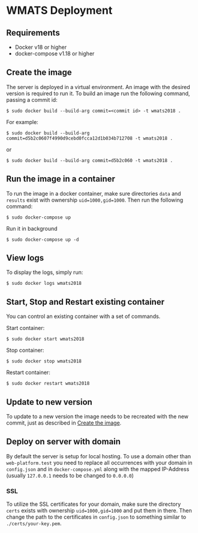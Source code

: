# WMATS Deployment
## Requirements
- Docker v18 or higher
- docker-compose v1.18 or higher

## Create the image
The server is deployed in a virtual environment. An image with the desired version is required to run it. To build an image run the following command, passing a commit id:
```
$ sudo docker build --build-arg commit=<commit id> -t wmats2018 .
```

For example:
```
$ sudo docker build --build-arg commit=d5b2c0607f4990d9cebd0fcca12d1b034b712708 -t wmats2018 .
```
or
```
$ sudo docker build --build-arg commit=d5b2c060 -t wmats2018 .
```

## Run the image in a container
To run the image in a docker container, make sure directories `data` and `results` exist with ownership `uid=1000,gid=1000`. Then run the following command:
```
$ sudo docker-compose up
```
Run it in background
```
$ sudo docker-compose up -d
```

## View logs
To display the logs, simply run:
```
$ sudo docker logs wmats2018
```

## Start, Stop and Restart existing container
You can control an existing container with a set of commands.  

Start container:
```
$ sudo docker start wmats2018
```

Stop container:
```
$ sudo docker stop wmats2018
```

Restart container:
```
$ sudo docker restart wmats2018
```

## Update to new version
To update to a new version the image needs to be recreated with the new commit, just as described in [Create the image](#create-the-image).

## Deploy on server with domain
By default the server is setup for local hosting. To use a domain other than `web-platform.test` you need to replace all occurrences with your domain in `config.json` and in `docker-compose.yml` along with the mapped IP-Address (usually `127.0.0.1` needs to be changed to `0.0.0.0`)

### SSL
To utilize the SSL certificates for your domain, make sure the directory `certs` exists with ownership `uid=1000,gid=1000` and put them in there. Then change the path to the certificates in `config.json` to something similar to `./certs/your-key.pem`.